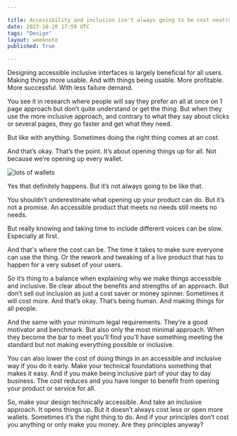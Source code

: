 ```yaml
---

title: Accessibility and inclusion isn't always going to be cost neutral
date: 2023-10-20 17:59 UTC
tags: "Design"
layout: weeknote
published: True

---
```


Designing accessible inclusive interfaces is largely beneficial for all users. Making things more usable. And with things being usable. More profitable. More successful. With less failure demand.

You see it in research where people will say they prefer an all at once on 1 page approach but don’t quite understand or get the thing. But when they use the more inclusive approach, and contrary to what they say about clicks or several pages, they go faster and get what they need.

But like with anything. Sometimes doing the right thing comes at an cost.

And that’s okay. That’s the point. It’s about opening things up for all. Not because we’re opening up every wallet.

<img src="/images/wallets.jpeg" alt="lots of wallets"/>

Yes that definitely happens. But it’s not always going to be like that.

You shouldn’t underestimate what opening up your product can do. But it’s not a promise. An accessible product that meets no needs still meets no needs.

But really knowing and taking time to include different voices can be slow. Especially at first.

And that's where the cost can be. The time it takes to make sure everyone can use the thing. Or the rework and tweaking of a live product that has to happen for a very subset of your users.

So it’s thing to a balance when explaining why we make things accessible and inclusive. Be clear about the benefits and strengths of an approach. But don’t sell out inclusion as just a cost saver or money spinner. Sometimes it will cost more. And that’s okay. That’s being human. And making things for all people.

And the same with your minimum legal requirements. They’re a good motivator and benchmark. But also only the most minimal approach. When they become the bar to meet you’ll find you’ll have something meeting the standard but not making everything possible or inclusive.

You can also lower the cost of doing things in an accessible and inclusive way if you do it early. Make your technical foundations something that makes it easy. And if you make being inclusive part of your day to day business. The cost reduces and you have longer to benefit from opening your product or service for all.

So, make your design technically accessible. And take an inclusive approach. It opens things up. But it doesn’t always cost less or open more wallets. Sometimes it’s the right thing to do. And if your principles don’t cost you anything or only make you money. Are they principles anyway?
